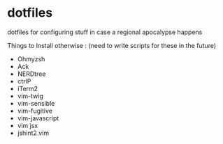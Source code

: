 # dotfiles
dotfiles for configuring stuff in case a regional apocalypse happens

Things to Install otherwise : (need to write scripts for these in the future)
- Ohmyzsh
- Ack
- NERDtree
- ctrlP
- iTerm2
- vim-twig
- vim-sensible
- vim-fugitive
- vim-javascript
- vim jsx
- jshint2.vim
